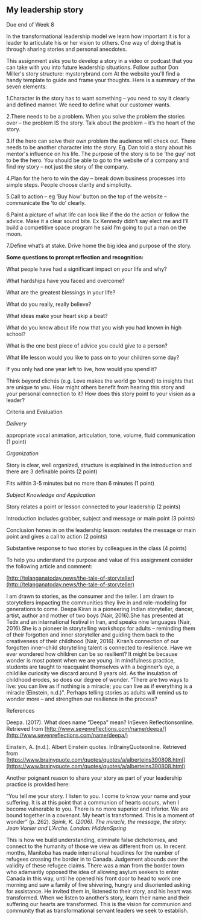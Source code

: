 ## **My leadership story**

Due end of Week 8

In the transformational leadership model we learn how important it is for a leader to articulate his or her vision to others. One way of doing that is through sharing stories and personal anecdotes.

This assignment asks you to develop a story in a video or podcast that you can take with you into future leadership situations.  Follow author Don Miller's story structure: mystorybrand.com  At the website you'll find a handy template to guide and frame your thoughts.  Here is a summary of the seven elements:	

1.Character in the story has to want something – you need to say it clearly and defined manner. We need to define what our customer wants.

2.There needs to be a problem. When you solve the problem the stories over – the problem IS the story. Talk about the problem – it’s the heart of the story.

3.If the hero can solve their own problem the audience will check out. There needs to be another character into the story. Eg. Dan  told a story about his mentor's influence on his life. The purpose of the story is to be ‘the guy’ not to be the hero. You should be able to go to the website of a company and find my story – not just the story of the company. 

4.Plan for the hero to win the day – break down business processes into simple steps. People choose clarity and simplicity.

5.Call to action – eg ‘Buy Now’ button on the top of the website – communicate the ‘to do’ clearly. 

6.Paint a picture of what life can look like if the do the action or follow the advice. Make it a clear sound bite. Ex Kennedy didn’t say elect me and I’ll build a competitive space program he said I’m going to put a man on the moon.

7.Define what’s at stake.  Drive home the big idea and purpose of the story.

**Some questions to prompt reflection and recognition:**

What people have had a significant impact on your life and why?

What hardships have you faced and overcome?

What are the greatest blessings in your life?

What do you really, really believe?

What ideas make your heart skip a beat?

What do you know about life now that you wish you had known in high school?

What is the one best piece of advice you could give to a person?

What life lesson would you like to pass on to your children some day?

If you only had one year left to live, how would you spend it?

Think beyond clichés \(e.g. Love makes the world go ‘round\) to insights that are unique to you. How might others benefit from hearing this story and your personal connection to it? How does this story point to your vision as a leader?



Criteria and Evaluation

_Delivery_

appropriate vocal animation, articulation, tone, volume, fluid communication \(1 point\)

_Organization_

Story is clear, well organized, structure is explained in the introduction and there are 3 definable points \(2 point\)

Fits within 3-5 minutes but no more than 6 minutes \(1 point\)

_Subject Knowledge and Application_

Story relates a point or lesson connected to _your_ leadership \(2 points\)

Introduction includes grabber, subject and message or main point \(3 points\)

Conclusion hones in on the leadership lesson: restates the message or main point and gives a call to action \(2 points\)

Substantive response to two stories by colleagues in the class \(4 points\)

To help you understand the purpose and value of this assignment consider the following article and comment:

[http://telanganatoday.news/the-tale-of-storyteller](http://telanganatoday.news/the-tale-of-storyteller)

I am drawn to stories, as the consumer and the teller. I am drawn to storytellers impacting the communities they live in and role-modeling for generations to come. Deepa Kiran is a pioneering Indian storyteller, dancer, artist, author and mother of two boys \(Nair, 2016\).She has presented at Tedx and an international festival in Iran, and speaks nine languages \(Nair, 2016\).She is a pioneer in storytelling workshops for adults – reminding them of their forgotten and inner storyteller and guiding them back to the creativeness of their childhood \(Nair, 2016\). Kiran’s connection of our forgotten inner-child storytelling talent is connected to resilience. Have we ever wondered how children can be so resilient? It might be because wonder is most potent when we are young. In mindfulness practice, students are taught to reacquaint themselves with a beginner’s eye, a childlike curiosity we discard around 9 years old. As the insulation of childhood erodes, so does our degree of wonder. “There are two ways to live: you can live as if nothing is a miracle; you can live as if everything is a miracle \(Einstein, n.d.\)”. Perhaps telling stories as adults will remind us to wonder more – and strengthen our resilience in the process?

References

Deepa. \(2017\). What does name “Deepa” mean? InSeven Reflectionsonline. Retrieved from [http://www.sevenreflections.com/name/deepa/](http://www.sevenreflections.com/name/deepa/)

Einstein, A. \(n.d.\). Albert Einstein quotes. InBrainyQuoteonline. Retrieved from [https://www.brainyquote.com/quotes/quotes/a/alberteins390808.html](https://www.brainyquote.com/quotes/quotes/a/alberteins390808.html)

Another poignant reason to share your story as part of your leadership practice is provided here:

“You tell me your story. I listen to you. I come to know your name and your suffering. It is at this point that a communion of hearts occurs, when I become vulnerable to you. There is no more superior and inferior. We are bound together in a covenant. My heart is transformed. This is a moment of wonder” \(p. 262\).  _Spink, K. \(2006\). The miracle, the message, the story: Jean Vanier and L'Arche. London: HiddenSpring_

This is how we build understanding, eliminate false dichotomies, and connect to the humanity of those we view as different from us. In recent months, Manitoba has made international headlines for the number of refugees crossing the border in to Canada. Judgement abounds over the validity of these refugee claims. There was a man from the border town who adamantly opposed the idea of allowing asylum seekers to enter Canada in this way, until he opened his front door to head to work one morning and saw a family of five shivering, hungry and disoriented asking for assistance. He invited them in, listened to their story, and his heart was transformed. When we listen to another’s story, learn their name and their suffering our hearts are transformed. This is the vision for communion and community that as transformational servant leaders we seek to establish.

